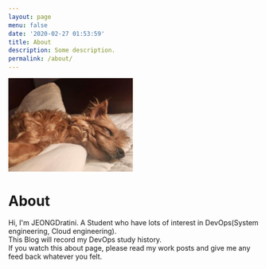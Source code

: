```yaml
---
layout: page
menu: false
date: '2020-02-27 01:53:59'
title: About
description: Some description.
permalink: /about/
---
```


<img class="img-rounded" src="/assets/img/uploads/ara_cute_sleeping.jpg" alt="Thiago Rossener" width="250">

# About

Hi, I'm JEONGDratini. A Student who have lots of interest in DevOps(System engineering, Cloud engineering).<br>
This Blog will record my DevOps study history.<br>
If you watch this about page, please read my work posts and give me any feed back whatever you felt.
